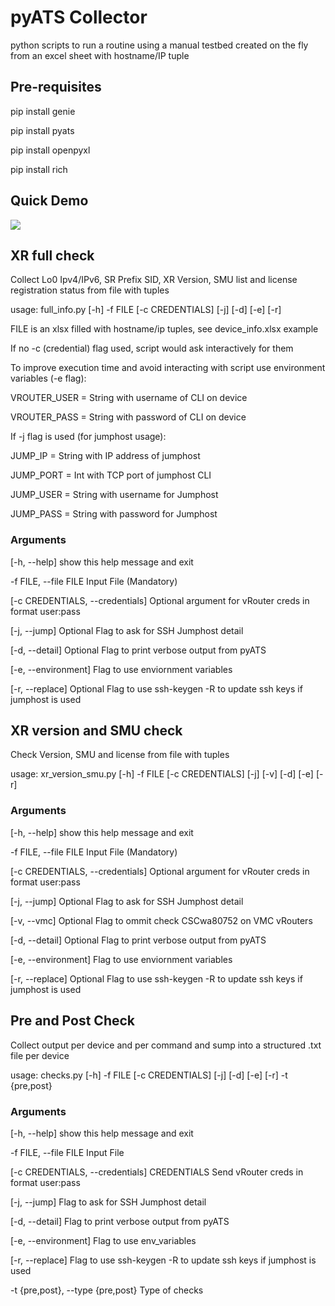 # pyATS Collector

python scripts to run a routine using a manual testbed created on the fly from an excel sheet with hostname/IP tuple

## Pre-requisites
pip install genie

pip install pyats

pip install openpyxl

pip install rich

## Quick Demo

![](https://github.com/gdiazmez/pyATS_collector/blob/master/demo.gif)

## XR full check
Collect Lo0 Ipv4/IPv6, SR Prefix SID, XR Version, SMU list and license registration status from file with tuples

usage: full_info.py [-h] -f FILE [-c CREDENTIALS] [-j] [-d] [-e] [-r]

FILE is an xlsx filled with hostname/ip tuples, see device_info.xlsx example

If no -c (credential) flag used, script would ask interactively for them


To improve execution time and avoid interacting with script use environment variables (-e flag):

VROUTER_USER = String with username of CLI on device

VROUTER_PASS = String with password of CLI on device


If -j flag is used (for jumphost usage):

JUMP_IP = String with IP address of jumphost

JUMP_PORT = Int with TCP port of jumphost CLI 

JUMP_USER = String with username for Jumphost

JUMP_PASS = String with password for Jumphost

### Arguments
[-h, --help] show this help message and exit

-f FILE, --file FILE  Input File (Mandatory)

[-c CREDENTIALS, --credentials] Optional argument for vRouter creds in format user:pass

[-j, --jump] Optional Flag to ask for SSH Jumphost detail

[-d, --detail] Optional Flag to print verbose output from pyATS

[-e, --environment] Flag to use enviornment variables

[-r, --replace] Optional Flag to use ssh-keygen -R to update ssh keys if jumphost is used


## XR version and SMU check
Check Version, SMU and license from file with tuples

usage: xr_version_smu.py [-h] -f FILE [-c CREDENTIALS] [-j] [-v] [-d] [-e] [-r]

### Arguments
[-h, --help] show this help message and exit

-f FILE, --file FILE  Input File (Mandatory)

[-c CREDENTIALS, --credentials] Optional argument for vRouter creds in format user:pass

[-j, --jump] Optional Flag to ask for SSH Jumphost detail

[-v, --vmc] Optional Flag to ommit check CSCwa80752 on VMC vRouters

[-d, --detail] Optional Flag to print verbose output from pyATS

[-e, --environment] Flag to use enviornment variables

[-r, --replace] Optional Flag to use ssh-keygen -R to update ssh keys if jumphost is used

## Pre and Post Check
Collect output per device and per command and sump into a structured .txt file per device

usage: checks.py [-h] -f FILE [-c CREDENTIALS] [-j] [-d] [-e] [-r] -t {pre,post}

### Arguments
  [-h, --help]           show this help message and exit
  
  -f FILE, --file FILE  Input File
  
  [-c CREDENTIALS, --credentials] CREDENTIALS
                        Send vRouter creds in format user:pass
                        
  [-j, --jump]            Flag to ask for SSH Jumphost detail
  
  [-d, --detail]          Flag to print verbose output from pyATS
  
  [-e, --environment]     Flag to use env_variables
  
  [-r, --replace]         Flag to use ssh-keygen -R to update ssh keys if jumphost is used
  
  -t {pre,post}, --type {pre,post}
                        Type of checks
